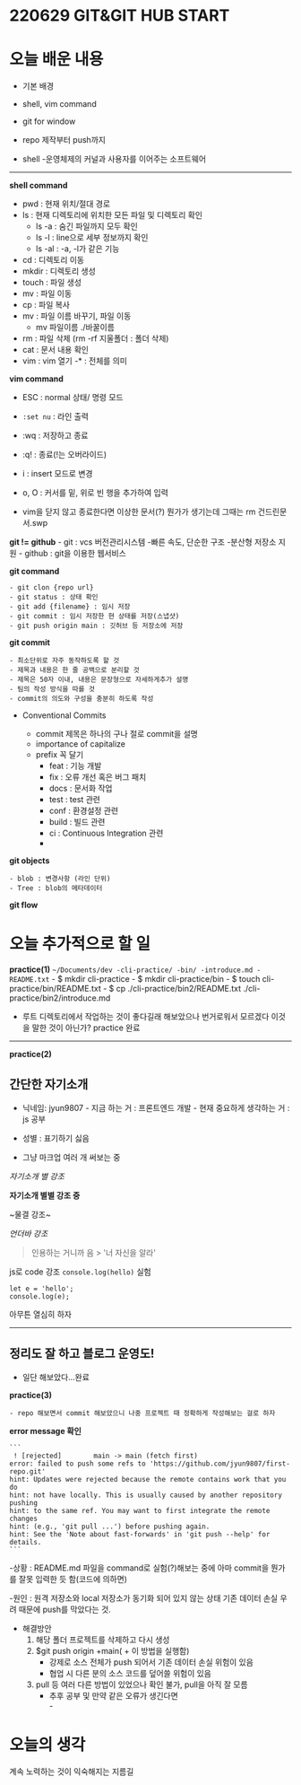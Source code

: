 # 220629 GIT&GIT HUB START

# 오늘 배운 내용
- 기본 배경
- shell, vim command
- git for window
- repo 제작부터 push까지

- shell 
	-운영체제의 커널과 사용자를 이어주는 소프트웨어 
***
**shell command**
 - pwd : 현재 위치/절대 경로
 - ls : 현재 디렉토리에 위치한 모든  파일 및 디렉토리  확인
 	- ls -a : 숨긴 파일까지 모두 확인
	- ls -l : line으로 세부 정보까지 확인
	- ls -al : -a, -l가 같은 기능
 - cd : 디렉토리 이동
 - mkdir : 디렉토리 생성
 - touch : 파일 생성
 - mv : 파일 이동
 - cp : 파일 복사
 - mv : 파일 이름 바꾸기, 파일 이동
 	- mv 파일이름 ./바꿀이름
 - rm : 파일 삭제 (rm -rf 지울폴더 : 폴더 삭제)
 - cat : 문서 내용 확인
 - vim : vim 열기
 -* : 전체를 의미

 **vim command**
 - ESC : normal 상태/ 명령 모드
 - `:set nu` : 라인 출력
 - :wq : 저장하고 종료
 - :q! : 종료(!는 오버라이드)
 - i : insert 모드로 변경
 - o, O : 커서를 밑, 위로 빈 행을 추가하여 입력
 
 - vim을 닫지 않고 종료한다면 이상한 문서(?) 뭔가가 생기는데 그때는 rm 건드린문서.swp 
 
 **git != github**
	- git : vcs 버전관리시스템
		-빠른 속도, 단순한 구조 
		-분산형 저장소 지원	
	- github : git을 이용한 웹서비스 

 **git command**

	- git clon {repo url} 
	- git status : 상태 확인
	- git add {filename} : 임시 저장
	- git commit : 임시 저장한 현 상태를 저장(스냅샷)
	- git push origin main : 깃허브 등 저장소에 저장

 **git commit**
 
	- 최소단위로 자주 동작하도록 할 것
	- 제목과 내용은 한 줄 공백으로 분리할 것
	- 제목은 50자 이내, 내용은 문장형으로 자세하게추가 설명
	- 팀의 작성 방식을 따를 것
	- commit의 의도와 구성을 충분히 하도록 작성
	
- Conventional Commits

	- commit 제목은 하나의 구나 절로 commit을 설명
	- importance of capitalize
	- prefix 꼭 달기 
		- feat : 기능 개발
		- fix : 오류 개선 혹은 버그 패치
		- docs : 문서화 작업
		- test : test 관련
		- conf : 환경설정 관련
		- build : 빌드 관련
		- ci : Continuous Integration 관련
		- 
 **git objects**
 
	- blob : 변경사항 (라인 단위)
	- Tree : blob의 메타데이터 

 **git flow**

# 오늘 추가적으로 할 일

 **practice(1)**
 	```
	~/Documents/dev
	 -cli-practice/
	   -bin/
	    -introduce.md
	    -README.txt
	```
	- $ mkdir cli-practice
	- $ mkdir cli-practice/bin
	- $ touch cli-practice/bin/README.txt
	- $ cp ./cli-practice/bin2/README.txt ./cli-practice/bin2/introduce.md
  
  - 루트 디렉토리에서 작업하는 것이 좋다길래 해보았으나 번거로워서 모르겠다 이것을 말한 것이 아닌가? practice 완료
 
 ---
 
 **practice(2)**
 
 
 <!-- 주석을 표기하는 것으로 자기소개라는 것을 알려주기 -->

## 간단한 자기소개

- 닉네임: jyun9807
        - 지금 하는 거 : 프론트엔드 개발
                - 현재 중요하게 생각하는 거 : js 공부

* 성별 : 표기하기 싫음
+ 그냥 마크업 여러 개 써보는 중

*자기소개 별 강조*

**자기소개 별별 강조 중**

~물결 강조~

_언더바 강조_

>인용하는 거니까 음  > '너 자신을 알라'

js로 code 강조 `console.log(hello)` 실험

```
let e = 'hello';
console.log(e);
```
아무튼 열심히 하자
***
정리도 잘 하고 블로그 운영도!
----

- 일단 해보았다...완료
	
 **practice(3)**
 
 	- repo 해보면서 commit 해보았으니 나중 프로젝트 때 정확하게 작성해보는 걸로 하자 
 
 **error message 확인**
 
 	```
 	 ! [rejected]        main -> main (fetch first)
	error: failed to push some refs to 'https://github.com/jyun9807/first-repo.git'
	hint: Updates were rejected because the remote contains work that you do
	hint: not have locally. This is usually caused by another repository pushing
	hint: to the same ref. You may want to first integrate the remote changes
	hint: (e.g., 'git pull ...') before pushing again.
	hint: See the 'Note about fast-forwards' in 'git push --help' for details.
	```
 -상황 : README.md 파일을 command로 실험(?)해보는 중에 아마 commit을 뭔가를 잘못 입력한 듯 함(코드에 의하면)
 
 -원인 : 원격 저장소와 local 저장소가 동기화 되어 있지 않는 상태
 	 기존 데이터 손실 우려 때문에 push를 막았다는 것.
 
 - 해결방안 
  	1. 해당 폴더 프로젝트를 삭제하고 다시 생성
  	2. $git push origin +main( + 이 방법을 실행함)
  		- 강제로 소스 전체가 push 되어서 기존 데이터 손실 위험이 있음
  		- 협업 시 다른 분의 소스 코드를 덮어쓸 위험이 있음
  	3. pull 등 여러 다른 방법이 있었으나 확인 불가, pull을 아직 잘 모름
  		- 추후 공부 및 만약 같은 오류가 생긴다면  
  				- 
# 오늘의 생각
 계속 노력하는 것이 익숙해지는 지름길
